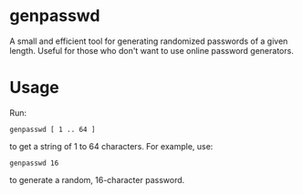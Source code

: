 # genpasswd
A small and efficient tool for generating randomized passwords of a given length. Useful for those who don't want to use online password generators.

# Usage
Run:
```
genpasswd [ 1 .. 64 ]
```
to get a string of 1 to 64 characters. For example, use:
```
genpasswd 16
```
to generate a random, 16-character password.

